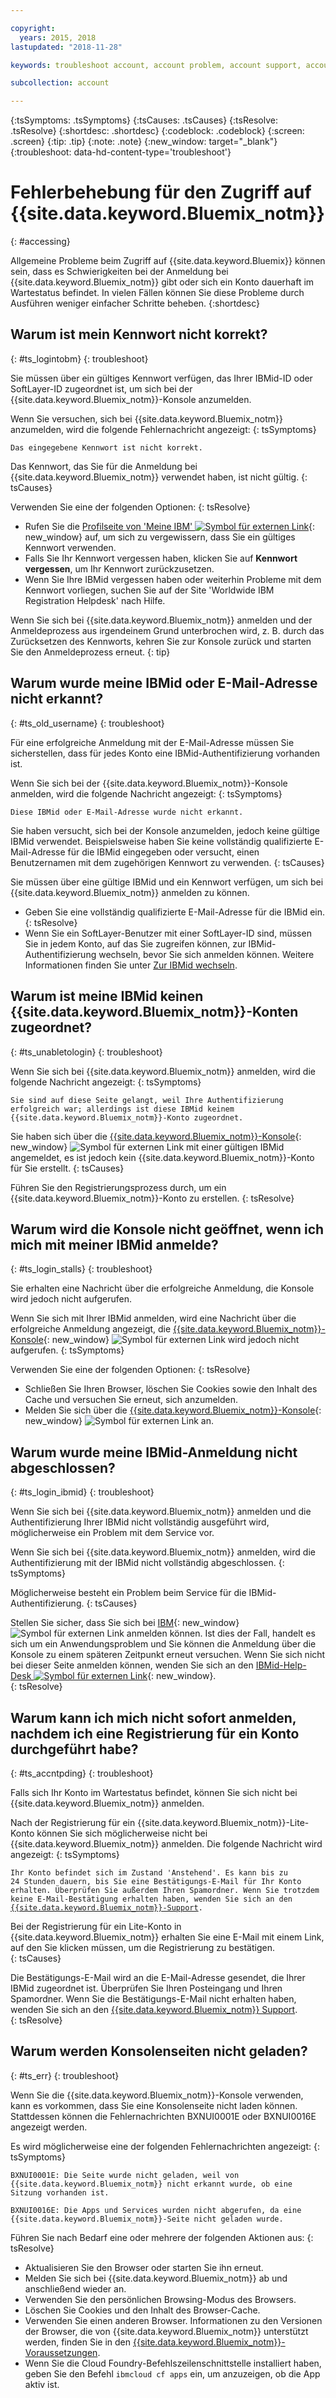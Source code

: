 ```yaml
---

copyright:
  years: 2015, 2018
lastupdated: "2018-11-28"

keywords: troubleshoot account, account problem, account support, account help, account error, access error, login error, error message

subcollection: account

---
```


{:tsSymptoms: .tsSymptoms}
{:tsCauses: .tsCauses}
{:tsResolve: .tsResolve}
{:shortdesc: .shortdesc}
{:codeblock: .codeblock}
{:screen: .screen}
{:tip: .tip}
{:note: .note}
{:new_window: target="_blank"}
{:troubleshoot: data-hd-content-type='troubleshoot'}


# Fehlerbehebung für den Zugriff auf {{site.data.keyword.Bluemix_notm}}
{: #accessing}

Allgemeine Probleme beim Zugriff auf {{site.data.keyword.Bluemix}} können sein, dass es Schwierigkeiten bei der Anmeldung bei {{site.data.keyword.Bluemix_notm}} gibt oder sich ein Konto dauerhaft im Wartestatus befindet. In vielen Fällen können Sie diese Probleme durch Ausführen weniger einfacher Schritte beheben.
{:shortdesc}


## Warum ist mein Kennwort nicht korrekt?
{: #ts_logintobm}
{: troubleshoot}

Sie müssen über ein gültiges Kennwort verfügen, das Ihrer IBMid-ID oder SoftLayer-ID zugeordnet ist, um sich bei der {{site.data.keyword.Bluemix_notm}}-Konsole anzumelden.

Wenn Sie versuchen, sich bei {{site.data.keyword.Bluemix_notm}} anzumelden, wird die folgende Fehlernachricht angezeigt:
{: tsSymptoms}

`Das eingegebene Kennwort ist nicht korrekt.`

Das Kennwort, das Sie für die Anmeldung bei {{site.data.keyword.Bluemix_notm}} verwendet haben, ist nicht gültig.
{: tsCauses}

Verwenden Sie eine der folgenden Optionen:
{: tsResolve}
 * Rufen Sie die [Profilseite von 'Meine IBM' ![Symbol für externen Link](../icons/launch-glyph.svg "Symbol für externen Link")](https://myibm.ibm.com/dashboard/){: new_window} auf, um sich zu vergewissern, dass Sie ein gültiges Kennwort verwenden.
 * Falls Sie Ihr Kennwort vergessen haben, klicken Sie auf **Kennwort vergessen**, um Ihr Kennwort zurückzusetzen.
 * Wenn Sie Ihre IBMid vergessen haben oder weiterhin Probleme mit dem Kennwort vorliegen, suchen Sie auf der Site 'Worldwide IBM Registration Helpdesk' nach Hilfe.

Wenn Sie sich bei {{site.data.keyword.Bluemix_notm}} anmelden und der Anmeldeprozess aus irgendeinem Grund unterbrochen wird, z. B. durch das Zurücksetzen des Kennworts, kehren Sie zur Konsole zurück und starten Sie den Anmeldeprozess erneut.
{: tip}


## Warum wurde meine IBMid oder E-Mail-Adresse nicht erkannt?
{: #ts_old_username}
{: troubleshoot}

Für eine erfolgreiche Anmeldung mit der E-Mail-Adresse müssen Sie sicherstellen, dass für jedes Konto eine IBMid-Authentifizierung vorhanden ist.

Wenn Sie sich bei der {{site.data.keyword.Bluemix_notm}}-Konsole anmelden, wird die folgende Nachricht angezeigt:
{: tsSymptoms}

`Diese IBMid oder E-Mail-Adresse wurde nicht erkannt.`

Sie haben versucht, sich bei der Konsole anzumelden, jedoch keine gültige IBMid verwendet. Beispielsweise haben Sie keine vollständig qualifizierte E-Mail-Adresse für die IBMid eingegeben oder versucht, einen Benutzernamen mit dem zugehörigen Kennwort zu verwenden.
{: tsCauses}

Sie müssen über eine gültige IBMid und ein Kennwort verfügen, um sich bei {{site.data.keyword.Bluemix_notm}} anmelden zu können.

 * Geben Sie eine vollständig qualifizierte E-Mail-Adresse für die IBMid ein.
 {: tsResolve}
 * Wenn Sie ein SoftLayer-Benutzer mit einer SoftLayer-ID sind, müssen Sie in jedem Konto, auf das Sie zugreifen können, zur IBMid-Authentifizierung wechseln, bevor Sie sich anmelden können. Weitere Informationen finden Sie unter [Zur IBMid wechseln](/docs/account?topic=account-unifyingaccounts).


## Warum ist meine IBMid keinen {{site.data.keyword.Bluemix_notm}}-Konten zugeordnet?
{: #ts_unabletologin}
{: troubleshoot}

Wenn Sie sich bei {{site.data.keyword.Bluemix_notm}} anmelden, wird die folgende Nachricht angezeigt:
{: tsSymptoms}

`Sie sind auf diese Seite gelangt, weil Ihre Authentifizierung erfolgreich war; allerdings ist diese IBMid keinem {{site.data.keyword.Bluemix_notm}}-Konto zugeordnet.`

Sie haben sich über die [{{site.data.keyword.Bluemix_notm}}-Konsole](https://{DomainName}){: new_window} ![Symbol für externen Link](../icons/launch-glyph.svg "Symbol für externen Link") mit einer gültigen IBMid angemeldet, es ist jedoch kein {{site.data.keyword.Bluemix_notm}}-Konto für Sie erstellt.
{: tsCauses}

Führen Sie den Registrierungsprozess durch, um ein {{site.data.keyword.Bluemix_notm}}-Konto zu erstellen.
{: tsResolve}


## Warum wird die Konsole nicht geöffnet, wenn ich mich mit meiner IBMid anmelde?
{: #ts_login_stalls}
{: troubleshoot}

Sie erhalten eine Nachricht über die erfolgreiche Anmeldung, die Konsole wird jedoch nicht aufgerufen.

Wenn Sie sich mit Ihrer IBMid anmelden, wird eine Nachricht über die erfolgreiche Anmeldung angezeigt, die [{{site.data.keyword.Bluemix_notm}}-Konsole](https://{DomainName}){: new_window} ![Symbol für externen Link](../icons/launch-glyph.svg "Symbol für externen Link") wird jedoch nicht aufgerufen.
{: tsSymptoms}

Verwenden Sie eine der folgenden Optionen:
{: tsResolve}
 * Schließen Sie Ihren Browser, löschen Sie Cookies sowie den Inhalt des Cache und versuchen Sie erneut, sich anzumelden.
 * Melden Sie sich über die [{{site.data.keyword.Bluemix_notm}}-Konsole](https://{DomainName}){: new_window} ![Symbol für externen Link](../icons/launch-glyph.svg "Symbol für externen Link") an.


## Warum wurde meine IBMid-Anmeldung nicht abgeschlossen?
{: #ts_login_ibmid}
{: troubleshoot}

Wenn Sie sich bei {{site.data.keyword.Bluemix_notm}} anmelden und die Authentifizierung Ihrer IBMid nicht vollständig ausgeführt wird, möglicherweise ein Problem mit dem Service vor.

Wenn Sie sich bei {{site.data.keyword.Bluemix_notm}} anmelden, wird die Authentifizierung mit der IBMid nicht vollständig abgeschlossen.
{: tsSymptoms}

Möglicherweise besteht ein Problem beim Service für die IBMid-Authentifizierung.
{: tsCauses}

Stellen Sie sicher, dass Sie sich bei [IBM](https://idaas.iam.ibm.com/idaas/mtfim/sps/authsvc?PolicyId=urn:ibm:security:authentication:asf:basicldapuser){: new_window} ![Symbol für externen Link](../icons/launch-glyph.svg "Symbol für externen Link") anmelden können. Ist dies der Fall, handelt es sich um ein Anwendungsproblem und Sie können die Anmeldung über die Konsole zu einem späteren Zeitpunkt erneut versuchen. Wenn Sie sich nicht bei dieser Seite anmelden können, wenden Sie sich an den [IBMid-Help-Desk ![Symbol für externen Link](../icons/launch-glyph.svg "Symbol für externen Link")](https://www.ibm.com/ibmid/myibm/help/us/helpdesk.html){: new_window}.  
{: tsResolve}


## Warum kann ich mich nicht sofort anmelden, nachdem ich eine Registrierung für ein Konto durchgeführt habe?
{: #ts_accntpding}
{: troubleshoot}

Falls sich Ihr Konto im Wartestatus befindet, können Sie sich nicht bei {{site.data.keyword.Bluemix_notm}} anmelden.

Nach der Registrierung für ein {{site.data.keyword.Bluemix_notm}}-Lite-Konto können Sie sich möglicherweise nicht bei {{site.data.keyword.Bluemix_notm}} anmelden. Die folgende Nachricht wird angezeigt:
{: tsSymptoms}

<code>Ihr Konto befindet sich im Zustand 'Anstehend'. Es kann bis zu 24 Stunden dauern, bis Sie eine Bestätigungs-E-Mail für Ihr Konto erhalten. Überprüfen Sie außerdem Ihren Spamordner. Wenn Sie trotzdem keine E-Mail-Bestätigung erhalten haben, wenden Sie sich an den <a href="https://ibm.biz/ibmcloudsupport" target="_blank">{{site.data.keyword.Bluemix_notm}}-Support</a>.</code>

Bei der Registrierung für ein Lite-Konto in {{site.data.keyword.Bluemix_notm}} erhalten Sie eine E-Mail mit einem Link, auf den Sie klicken müssen, um die Registrierung zu bestätigen.  
{: tsCauses}

Die Bestätigungs-E-Mail wird an die E-Mail-Adresse gesendet, die Ihrer IBMid zugeordnet ist. Überprüfen Sie Ihren Posteingang und Ihren Spamordner. Wenn Sie die Bestätigungs-E-Mail nicht erhalten haben, wenden Sie sich an den [{{site.data.keyword.Bluemix_notm}} Support](/docs/get-support?topic=get-support-getting-customer-support).  
{: tsResolve}


## Warum werden Konsolenseiten nicht geladen?
{: #ts_err}
{: troubleshoot}

Wenn Sie die {{site.data.keyword.Bluemix_notm}}-Konsole verwenden, kann es vorkommen, dass Sie eine Konsolenseite nicht laden können. Stattdessen können die Fehlernachrichten BXNUI0001E oder BXNUI0016E angezeigt werden.

Es wird möglicherweise eine der folgenden Fehlernachrichten angezeigt:
{: tsSymptoms}

`BXNUI0001E: Die Seite wurde nicht geladen, weil von {{site.data.keyword.Bluemix_notm}} nicht erkannt wurde, ob eine Sitzung vorhanden ist.`

`BXNUI0016E: Die Apps und Services wurden nicht abgerufen, da eine {{site.data.keyword.Bluemix_notm}}-Seite nicht geladen wurde.`

Führen Sie nach Bedarf eine oder mehrere der folgenden Aktionen aus:
{: tsResolve}

  * Aktualisieren Sie den Browser oder starten Sie ihn erneut.
  * Melden Sie sich bei {{site.data.keyword.Bluemix_notm}} ab und anschließend wieder an.
  * Verwenden Sie den persönlichen Browsing-Modus des Browsers.
  * Löschen Sie Cookies und den Inhalt des Browser-Cache.
  * Verwenden Sie einen anderen Browser. Informationen zu den Versionen der Browser, die von {{site.data.keyword.Bluemix_notm}} unterstützt werden, finden Sie in den [{{site.data.keyword.Bluemix_notm}}-Voraussetzungen](/docs/overview?topic=overview-prereqs-platform).
  * Wenn Sie die Cloud Foundry-Befehlszeilenschnittstelle installiert haben, geben Sie den Befehl `ibmcloud cf apps` ein, um anzuzeigen, ob die App aktiv ist.
